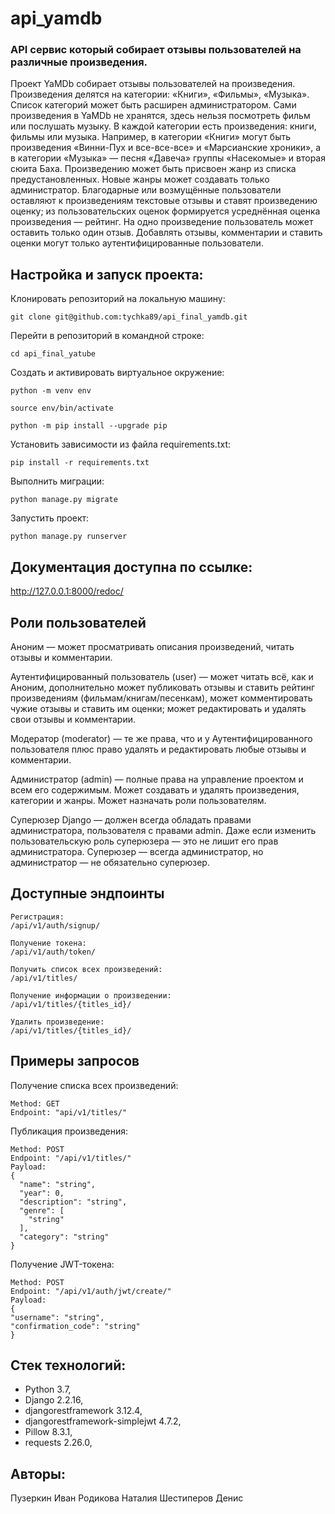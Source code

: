 # api_yamdb
### API сервис который собирает отзывы пользователей на различные произведения.

Проект YaMDb собирает отзывы пользователей на произведения. Произведения делятся на категории: «Книги», «Фильмы», «Музыка». Список категорий может быть расширен администратором.
Сами произведения в YaMDb не хранятся, здесь нельзя посмотреть фильм или послушать музыку.
В каждой категории есть произведения: книги, фильмы или музыка. Например, в категории «Книги» могут быть произведения «Винни-Пух и все-все-все» и «Марсианские хроники», а в категории «Музыка» — песня «Давеча» группы «Насекомые» и вторая сюита Баха.
Произведению может быть присвоен жанр из списка предустановленных. Новые жанры может создавать только администратор.
Благодарные или возмущённые пользователи оставляют к произведениям текстовые отзывы и ставят произведению оценку; из пользовательских оценок формируется усреднённая оценка произведения — рейтинг. На одно произведение пользователь может оставить только один отзыв. Добавлять отзывы, комментарии и ставить оценки могут только аутентифицированные пользователи.

## Настройка и запуск проекта:

Клонировать репозиторий на локальную машину:

```
git clone git@github.com:tychka89/api_final_yamdb.git
```

Перейти в репозиторий в командной строке:

```
cd api_final_yatube
```

Cоздать и активировать виртуальное окружение:

```
python -m venv env
```

```
source env/bin/activate
```

```
python -m pip install --upgrade pip
```

Установить зависимости из файла requirements.txt:

```
pip install -r requirements.txt
```

Выполнить миграции:

```
python manage.py migrate
```

Запустить проект:

```
python manage.py runserver
```

## Документация доступна по ссылке: 
http://127.0.0.1:8000/redoc/

## Роли пользователей
Аноним — может просматривать описания произведений, читать отзывы и комментарии.

Аутентифицированный пользователь (user) — может читать всё, как и Аноним, дополнительно может публиковать отзывы и ставить рейтинг произведениям (фильмам/книгам/песенкам), может комментировать чужие отзывы и ставить им оценки; может редактировать и удалять свои отзывы и комментарии.

Модератор (moderator) — те же права, что и у Аутентифицированного пользователя плюс право удалять и редактировать любые отзывы и комментарии.

Администратор (admin) — полные права на управление проектом и всем его содержимым. Может создавать и удалять произведения, категории и жанры. Может назначать роли пользователям.

Суперюзер Django — должен всегда обладать правами администратора, пользователя с правами admin. Даже если изменить пользовательскую роль суперюзера — это не лишит его прав администратора. Суперюзер — всегда администратор, но администратор — не обязательно суперюзер.

## Доступные эндпоинты
```
Регистрация:
/api/v1/auth/signup/
```
```
Получение токена:
/api/v1/auth/token/
```
```
Получить список всех произведений:
/api/v1/titles/
```
```
Получение информации о произведении:
/api/v1/titles/{titles_id}/
```
```
Удалить произведение:
/api/v1/titles/{titles_id}/
```
## Примеры запросов

Получение списка всех произведений:

```
Method: GET
Endpoint: "api/v1/titles/"
```

Публикация произведения:

```
Method: POST
Endpoint: "/api/v1/titles/"
Payload:
{
  "name": "string",
  "year": 0,
  "description": "string",
  "genre": [
    "string"
  ],
  "category": "string"
}
```

Получение JWT-токена:

```
Method: POST
Endpoint: "/api/v1/auth/jwt/create/"
Payload:
{
"username": "string",
"confirmation_code": "string"
}
```
## Стек технологий: 
- Python 3.7,
- Django 2.2.16,
- djangorestframework 3.12.4,
- djangorestframework-simplejwt 4.7.2,
- Pillow 8.3.1,
- requests 2.26.0,

## Авторы:
Пузеркин Иван
Родикова Наталия
Шестиперов Денис
